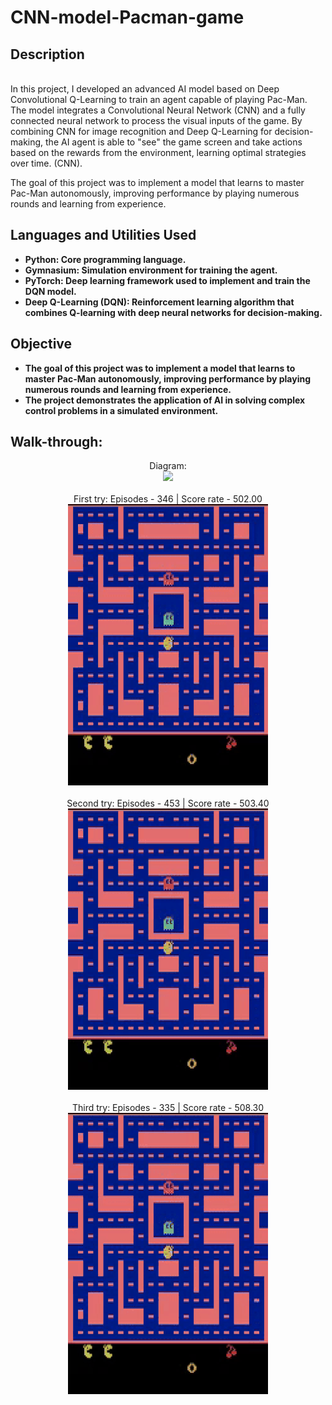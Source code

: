  





<h1>CNN-model-Pacman-game</h1>

 

<h2>Description</h2>

<br />
In this project, I developed an advanced AI model based on Deep Convolutional Q-Learning to train an agent capable of playing Pac-Man. The model integrates a Convolutional Neural Network (CNN) and a fully connected neural network to process the visual inputs of the game. By combining CNN for image recognition and Deep Q-Learning for decision-making, the AI agent is able to "see" the game screen and take actions based on the rewards from the environment, learning optimal strategies over time. (CNN).

The goal of this project was to implement a model that learns to master Pac-Man autonomously, improving performance by playing numerous rounds and learning from experience.
<br />




<h2>Languages and Utilities Used</h2>

- <b>Python: Core programming language.</b>
- <b>Gymnasium: Simulation environment for training the agent.</b>
- <b>PyTorch: Deep learning framework used to implement and train the DQN model.</b>
- <b>Deep Q-Learning (DQN): Reinforcement learning algorithm that combines Q-learning with deep neural networks for decision-making.</b>


<h2>Objective</h2>

- <b>The goal of this project was to implement a model that learns to master Pac-Man autonomously, improving performance by playing numerous rounds and learning from experience.</b> 
- <b>The project demonstrates the application of AI in solving complex control problems in a simulated environment.</b> 


<h2>Walk-through:</h2>

<p align="center">
Diagram: <br/>
<img src="[https://github.com/Vlad774/ActiveDirectoryLab/blob/main/Creating%20Users%20script.jpg](https://github.com/Vlad774/ActiveDirectoryLab/blob/main/diagram.jpg)"/>
<br />
<br />
First try: Episodes - 346 | Score rate - 502.00  <br/>
<img src="https://github.com/Vlad774/CNN-model-Pacman-game/blob/main/pacman_v1.1.gif"/>
<br />
<br />
Second try: Episodes - 453 | Score rate - 503.40 <br/>
<img src="https://github.com/Vlad774/CNN-model-Pacman-game/blob/main/pacman_v2.gif"/>
<br />
<br />
Third try: Episodes - 335 | Score rate - 508.30  <br/>
<img src="https://github.com/Vlad774/CNN-model-Pacman-game/blob/main/pacman_v3.gif"/>
<br />
<br />


</p>

<!--
 ```diff
- text in red
+ text in green
! text in orange
# text in gray
@@ text in purple (and bold)@@
```
--!>
